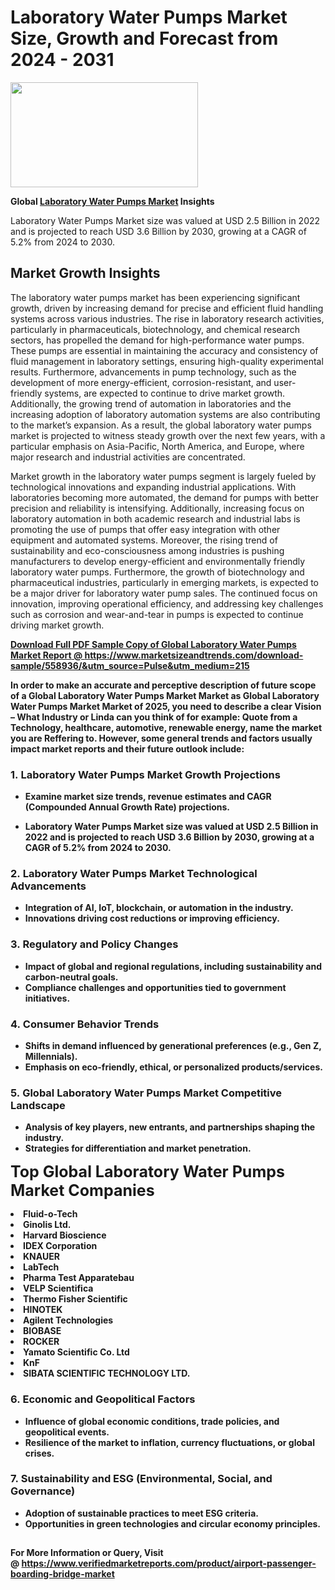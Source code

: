 <H1>Laboratory Water Pumps Market Size, Growth and Forecast from 2024 - 2031</H1><img class="aligncenter size-medium wp-image-584254" src="https://thirdeyenews.in/wp-content/uploads/2024/09/Global-Market-Research-300x168.jpeg" alt="" width="300" height="168" /><p><strong>Global&nbsp;<a href="https://www.marketsizeandtrends.com/download-sample/558936/&amp;utm_source=Pulse&amp;utm_medium=215">Laboratory Water Pumps Market</a> Insights</strong></p><p>Laboratory Water Pumps Market size was valued at USD 2.5 Billion in 2022 and is projected to reach USD 3.6 Billion by 2030, growing at a CAGR of 5.2% from 2024 to 2030.</p><p><h2>Market Growth Insights</h2> <p>The laboratory water pumps market has been experiencing significant growth, driven by increasing demand for precise and efficient fluid handling systems across various industries. The rise in laboratory research activities, particularly in pharmaceuticals, biotechnology, and chemical research sectors, has propelled the demand for high-performance water pumps. These pumps are essential in maintaining the accuracy and consistency of fluid management in laboratory settings, ensuring high-quality experimental results. Furthermore, advancements in pump technology, such as the development of more energy-efficient, corrosion-resistant, and user-friendly systems, are expected to continue to drive market growth. Additionally, the growing trend of automation in laboratories and the increasing adoption of laboratory automation systems are also contributing to the market’s expansion. As a result, the global laboratory water pumps market is projected to witness steady growth over the next few years, with a particular emphasis on Asia-Pacific, North America, and Europe, where major research and industrial activities are concentrated.</p> <p><strong><a href="#"></a></strong></p> <p>Market growth in the laboratory water pumps segment is largely fueled by technological innovations and expanding industrial applications. With laboratories becoming more automated, the demand for pumps with better precision and reliability is intensifying. Additionally, increasing focus on laboratory automation in both academic research and industrial labs is promoting the use of pumps that offer easy integration with other equipment and automated systems. Moreover, the rising trend of sustainability and eco-consciousness among industries is pushing manufacturers to develop energy-efficient and environmentally friendly laboratory water pumps. Furthermore, the growth of biotechnology and pharmaceutical industries, particularly in emerging markets, is expected to be a major driver for laboratory water pump sales. The continued focus on innovation, improving operational efficiency, and addressing key challenges such as corrosion and wear-and-tear in pumps is expected to continue driving market growth.</p> <p><strong><a href="#"></p><p><span class=""><strong>Download Full PDF Sample Copy of Global Laboratory Water Pumps Market Report</strong> @ <a href="https://www.marketsizeandtrends.com/download-sample/558936/&amp;utm_source=Pulse&amp;utm_medium=215" target="_blank">https://www.marketsizeandtrends.com/download-sample/558936/&amp;utm_source=Pulse&amp;utm_medium=215</a></span></p><p>In order to make an accurate and perceptive description of future scope of a Global&nbsp;Laboratory Water Pumps Market Market as Global&nbsp;Laboratory Water Pumps Market Market of 2025, you need to describe a clear Vision &ndash; What Industry or Linda can you think of for example: Quote from a Technology, healthcare, automotive, renewable energy, name the market you are Reffering to. However, some general trends and factors usually impact market reports and their future outlook include:</p><h3>1.&nbsp;<strong>Laboratory Water Pumps Market Growth Projections</strong></h3><ul><li>Examine market size trends, revenue estimates and CAGR (Compounded Annual Growth Rate) projections.</li><li><p>Laboratory Water Pumps Market size was valued at USD 2.5 Billion in 2022 and is projected to reach USD 3.6 Billion by 2030, growing at a CAGR of 5.2% from 2024 to 2030.</p></li></ul><h3>2.&nbsp;<strong>Laboratory Water Pumps Market Technological Advancements</strong></h3><ul><li>Integration of AI, IoT, blockchain, or automation in the industry.</li><li>Innovations driving cost reductions or improving efficiency.</li></ul><h3>3.&nbsp;<strong>Regulatory and Policy Changes</strong></h3><ul><li>Impact of global and regional regulations, including sustainability and carbon-neutral goals.</li><li>Compliance challenges and opportunities tied to government initiatives.</li></ul><h3>4.&nbsp;<strong>Consumer Behavior Trends</strong></h3><ul><li>Shifts in demand influenced by generational preferences (e.g., Gen Z, Millennials).</li><li>Emphasis on eco-friendly, ethical, or personalized products/services.</li></ul><h3>5.&nbsp;<strong>Global Laboratory Water Pumps Market Competitive Landscape</strong></h3><ul><li>Analysis of key players, new entrants, and partnerships shaping the industry.</li><li>Strategies for differentiation and market penetration.</li></ul><p data-pm-slice="1 1 []"><span style="color: inherit; font-family: inherit; font-size: 25px;">Top Global Laboratory Water Pumps Market Companies</span></p><div class="" data-test-id=""><p><li>Fluid-o-Tech</li><li> Ginolis Ltd.</li><li> Harvard Bioscience</li><li> IDEX Corporation</li><li> KNAUER</li><li> LabTech</li><li> Pharma Test Apparatebau</li><li> VELP Scientifica</li><li> Thermo Fisher Scientific</li><li> HINOTEK</li><li> Agilent Technologies</li><li> BIOBASE</li><li> ROCKER</li><li> Yamato Scientific Co. Ltd</li><li> KnF</li><li> SIBATA SCIENTIFIC TECHNOLOGY LTD.</li></p></div><h3>6.&nbsp;<strong>Economic and Geopolitical Factors</strong></h3><ul><li>Influence of global economic conditions, trade policies, and geopolitical events.</li><li>Resilience of the market to inflation, currency fluctuations, or global crises.</li></ul><h3>7.&nbsp;<strong>Sustainability and ESG (Environmental, Social, and Governance)</strong></h3><ul><li>Adoption of sustainable practices to meet ESG criteria.</li><li>Opportunities in green technologies and circular economy principles.</li></ul><h2><strong style="font-size: 14px;">For More Information or Query, Visit @&nbsp;</strong><a style="background-color: #ffffff; font-size: 14px;" href="https://www.marketsizeandtrends.com/report/laboratory-water-pumps-market/" target="_blank">https://www.verifiedmarketreports.com/product/airport-passenger-boarding-bridge-market</a></h2>

